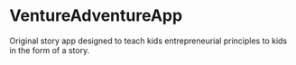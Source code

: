 # VentureAdventureApp
Original story app designed to teach kids entrepreneurial principles to kids in the form of a story.
